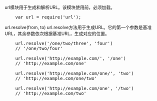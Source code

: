 url模块用于生成和解析URL。该模块使用前，必须加载。
<pre>
    var url = require('url');
</pre>

url.resolve(from, to)
url.resolve方法用于生成URL。它的第一个参数是基准URL，其余参数依次根据基准URL，生成对应的位置。
<pre>
    url.resolve('/one/two/three', 'four')
    // '/one/two/four'

    url.resolve('http://example.com/', '/one')
    // 'http://example.com/one'

    url.resolve('http://example.com/one/', 'two')
    // 'http://example.com/one/two'

    url.resolve('http://example.com/one', '/two')
    // 'http://example.com/two'
</pre>
